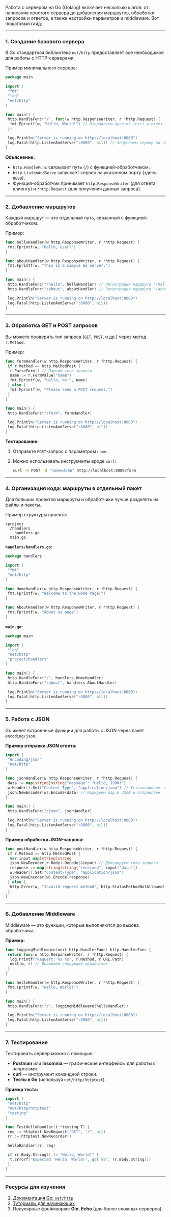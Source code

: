 
Работа с сервером на Go (Golang) включает несколько шагов: от написания простого сервера до добавления маршрутов, обработки запросов и ответов, а также настройки параметров и middleware. Вот пошаговый гайд:

---

### 1. **Создание базового сервера**

В Go стандартная библиотека `net/http` предоставляет всё необходимое для работы с HTTP-серверами.

Пример минимального сервера:

```go
package main

import (
 "fmt"
 "log"
 "net/http"
)

func main() {
 http.HandleFunc("/", func(w http.ResponseWriter, r *http.Request) {
  fmt.Fprintf(w, "Hello, World!") // Отправляем простой текст в ответ
 })

 log.Println("Server is running on http://localhost:8080")
 log.Fatal(http.ListenAndServe(":8080", nil)) // Запускаем сервер на порту 8080
}
```

**Объяснение:**

- `http.HandleFunc` связывает путь (`/`) с функцией-обработчиком.
- `http.ListenAndServe` запускает сервер на указанном порту (здесь `8080`).
- Функция-обработчик принимает `http.ResponseWriter` (для ответа клиенту) и `*http.Request` (для получения данных запроса).

---

### 2. **Добавление маршрутов**

Каждый маршрут — это отдельный путь, связанный с функцией-обработчиком.

Пример:

```go
func helloHandler(w http.ResponseWriter, r *http.Request) {
 fmt.Fprintf(w, "Hello, user!")
}

func aboutHandler(w http.ResponseWriter, r *http.Request) {
 fmt.Fprintf(w, "This is a simple Go server.")
}

func main() {
 http.HandleFunc("/hello", helloHandler) // Регистрация маршрута "/hello"
 http.HandleFunc("/about", aboutHandler) // Регистрация маршрута "/about"

 log.Println("Server is running on http://localhost:8080")
 log.Fatal(http.ListenAndServe(":8080", nil))
}
```

---

### 3. **Обработка GET и POST запросов**

Вы можете проверять тип запроса (`GET`, `POST`, и др.) через метод `r.Method`.

Пример:

```go
func formHandler(w http.ResponseWriter, r *http.Request) {
 if r.Method == http.MethodPost {
  r.ParseForm() // Парсим тело запроса
  name := r.FormValue("name")
  fmt.Fprintf(w, "Hello, %s!", name)
 } else {
  fmt.Fprintf(w, "Please send a POST request.")
 }
}

func main() {
 http.HandleFunc("/form", formHandler)

 log.Println("Server is running on http://localhost:8080")
 log.Fatal(http.ListenAndServe(":8080", nil))
}
```

**Тестирование:**

1. Отправьте `POST`-запрос с параметром `name`.
2. Можно использовать инструменты вроде `curl`:

   ```bash
   curl -X POST -d "name=John" http://localhost:8080/form
   ```

---

### 4. **Организация кода: маршруты в отдельный пакет**

Для больших проектов маршруты и обработчики лучше разделять на файлы и пакеты.

Пример структуры проекта:

```
/project
  /handlers
    handlers.go
  main.go
```

**`handlers/handlers.go`:**

```go
package handlers

import (
 "fmt"
 "net/http"
)

func HomeHandler(w http.ResponseWriter, r *http.Request) {
 fmt.Fprintf(w, "Welcome to the Home Page!")
}

func AboutHandler(w http.ResponseWriter, r *http.Request) {
 fmt.Fprintf(w, "About us page")
}
```

**`main.go`:**

```go
package main

import (
 "log"
 "net/http"
 "project/handlers"
)

func main() {
 http.HandleFunc("/", handlers.HomeHandler)
 http.HandleFunc("/about", handlers.AboutHandler)

 log.Println("Server is running on http://localhost:8080")
 log.Fatal(http.ListenAndServe(":8080", nil))
}
```

---

### 5. **Работа с JSON**

Go имеет встроенные функции для работы с JSON через пакет `encoding/json`.

**Пример отправки JSON ответа:**

```go
import (
 "encoding/json"
 "net/http"
)

func jsonHandler(w http.ResponseWriter, r *http.Request) {
 data := map[string]string{"message": "Hello, JSON!"}
 w.Header().Set("Content-Type", "application/json") // Устанавливаем заголовок
 json.NewEncoder(w).Encode(data) // Кодируем map в JSON и отправляем
}

func main() {
 http.HandleFunc("/json", jsonHandler)

 log.Println("Server is running on http://localhost:8080")
 log.Fatal(http.ListenAndServe(":8080", nil))
}
```

**Пример обработки JSON-запроса:**

```go
func postHandler(w http.ResponseWriter, r *http.Request) {
 if r.Method == http.MethodPost {
  var input map[string]string
  json.NewDecoder(r.Body).Decode(&input) // Декодируем тело запроса
  response := map[string]string{"received": input["data"]}
  w.Header().Set("Content-Type", "application/json")
  json.NewEncoder(w).Encode(response)
 } else {
  http.Error(w, "Invalid request method", http.StatusMethodNotAllowed)
 }
}
```

---

### 6. **Добавление Middleware**

Middleware — это функции, которые выполняются до вызова обработчика.

**Пример:**

```go
func loggingMiddleware(next http.HandlerFunc) http.HandlerFunc {
 return func(w http.ResponseWriter, r *http.Request) {
  log.Printf("Request: %s %s", r.Method, r.URL.Path)
  next(w, r) // Вызываем следующий обработчик
 }
}

func helloHandler(w http.ResponseWriter, r *http.Request) {
 fmt.Fprintf(w, "Hello, World!")
}

func main() {
 http.HandleFunc("/", loggingMiddleware(helloHandler))

 log.Println("Server is running on http://localhost:8080")
 log.Fatal(http.ListenAndServe(":8080", nil))
}
```

---

### 7. **Тестирование**

Тестировать сервер можно с помощью:

- **Postman** или **Insomnia** — графические интерфейсы для работы с запросами.
- **curl** — инструмент командной строки.
- **Тесты в Go** (используя `net/http/httptest`).

**Пример теста:**

```go
import (
 "net/http"
 "net/http/httptest"
 "testing"
)

func TestHelloHandler(t *testing.T) {
 req := httptest.NewRequest("GET", "/", nil)
 rr := httptest.NewRecorder()

 helloHandler(rr, req)

 if rr.Body.String() != "Hello, World!" {
  t.Errorf("Expected 'Hello, World!', got %s", rr.Body.String())
 }
}
```

---

### Ресурсы для изучения

1. [Документация Go: `net/http`](https://pkg.go.dev/net/http)
2. [Туториалы для начинающих](https://gobyexample.com/)
3. Популярные фреймворки: **Gin**, **Echo** (для более сложных серверов).
